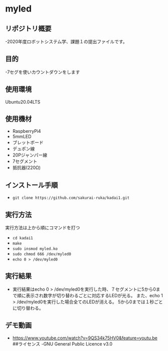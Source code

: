 # myled
## リポジトリ概要
-2020年度ロボットシステム学、課題１の提出ファイルです。
## 目的
-7セグを使いカウントダウンをします
##  使用環境 
  Ubuntu20.04LTS
##  使用機材　
- RaspberryPi4
- 5mmLED
- ブレットボード
- デュポン線
- 20Pジャンパー線
- 7セグメント
- 抵抗器(220Ω)
## インストール手順
- `git clone https://github.com/sakurai-ruka/kadai1.git`
##  実行方法
  実行方法は上から順にコマンドを打つ
  - `cd kadai1`
  - `make`
  - `sudo insmod myled.ko`
  - `sudo chmod 666 /dev/myled0`
  - `echo 0 > /dev/myled0`
##  実行結果
  - 実行結果はecho 0 > /dev/myled0を実行した時、７セグメントに5から0まで順に表示され数字が切り替わるごとに対応するLEDが光る。
  また、echo 1 > /dev/myled0を実行した場合全てのLEDが消える。
  5から0までは１秒ごとに切り替わる。
## デモ動画
- https://www.youtube.com/watch?v=9QS34k75HV0&feature=youtu.be
##ライセンス
-GNU General Public Licence v3.0
